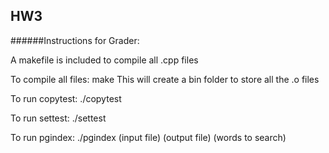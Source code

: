 ## HW3


######Instructions for Grader:

A makefile is included to compile all .cpp files

To compile all files: make
This will create a bin folder to store all the .o files

To run copytest: ./copytest

To run settest: ./settest

To run pgindex: ./pgindex (input file) (output file) (words to search)
